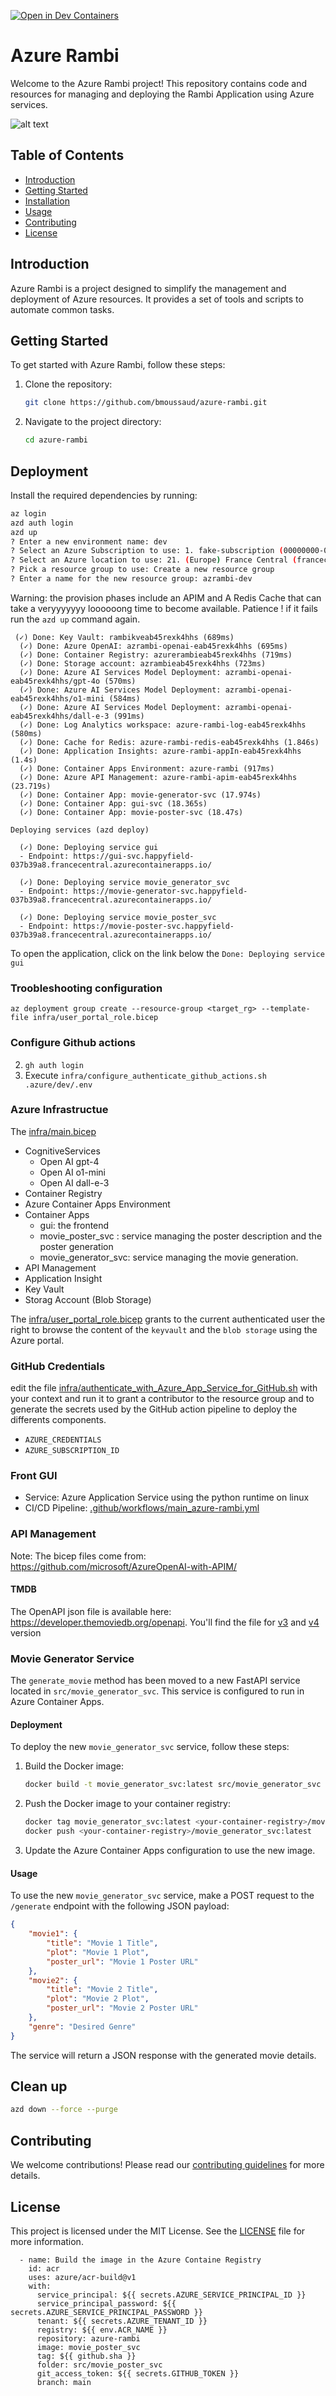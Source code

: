 [![Open in Dev Containers](https://img.shields.io/static/v1?label=Dev%20Containers&message=Open&color=blue)](https://vscode.dev/redirect?url=vscode://ms-vscode-remote.remote-containers/cloneInVolume?url=https://github.com/bmoussaud/azure-rambi)

# Azure Rambi

Welcome to the Azure Rambi project! This repository contains code and resources for managing and deploying the Rambi Application using Azure services.

![alt text](rambi.png)

## Table of Contents

- [Introduction](#introduction)
- [Getting Started](#getting-started)
- [Installation](#installation)
- [Usage](#usage)
- [Contributing](#contributing)
- [License](#license)

## Introduction

Azure Rambi is a project designed to simplify the management and deployment of Azure resources. It provides a set of tools and scripts to automate common tasks.

## Getting Started

To get started with Azure Rambi, follow these steps:

1. Clone the repository:
    ```bash
    git clone https://github.com/bmoussaud/azure-rambi.git
    ```
2. Navigate to the project directory:
    ```bash
    cd azure-rambi
    ```

## Deployment

Install the required dependencies by running:
```bash
az login
azd auth login
azd up           
? Enter a new environment name: dev
? Select an Azure Subscription to use: 1. fake-subscription (00000000-0000-0000-0000-000000000000)
? Select an Azure location to use: 21. (Europe) France Central (francecentral)
? Pick a resource group to use: Create a new resource group
? Enter a name for the new resource group: azrambi-dev
```

Warning: the provision phases include an APIM and A Redis Cache that can take a veryyyyyyy loooooong time to become available. Patience ! if it fails run the `azd up` command again.

```
 (✓) Done: Key Vault: rambikveab45rexk4hhs (689ms)
  (✓) Done: Azure OpenAI: azrambi-openai-eab45rexk4hhs (695ms)
  (✓) Done: Container Registry: azurerambieab45rexk4hhs (719ms)
  (✓) Done: Storage account: azrambieab45rexk4hhs (723ms)
  (✓) Done: Azure AI Services Model Deployment: azrambi-openai-eab45rexk4hhs/gpt-4o (570ms)
  (✓) Done: Azure AI Services Model Deployment: azrambi-openai-eab45rexk4hhs/o1-mini (584ms)
  (✓) Done: Azure AI Services Model Deployment: azrambi-openai-eab45rexk4hhs/dall-e-3 (991ms)
  (✓) Done: Log Analytics workspace: azure-rambi-log-eab45rexk4hhs (580ms)
  (✓) Done: Cache for Redis: azure-rambi-redis-eab45rexk4hhs (1.846s)
  (✓) Done: Application Insights: azure-rambi-appIn-eab45rexk4hhs (1.4s)
  (✓) Done: Container Apps Environment: azure-rambi (917ms)
  (✓) Done: Azure API Management: azure-rambi-apim-eab45rexk4hhs (23.719s)
  (✓) Done: Container App: movie-generator-svc (17.974s)
  (✓) Done: Container App: gui-svc (18.365s)
  (✓) Done: Container App: movie-poster-svc (18.47s)

Deploying services (azd deploy)

  (✓) Done: Deploying service gui
  - Endpoint: https://gui-svc.happyfield-037b39a8.francecentral.azurecontainerapps.io/

  (✓) Done: Deploying service movie_generator_svc
  - Endpoint: https://movie-generator-svc.happyfield-037b39a8.francecentral.azurecontainerapps.io/

  (✓) Done: Deploying service movie_poster_svc
  - Endpoint: https://movie-poster-svc.happyfield-037b39a8.francecentral.azurecontainerapps.io/
```

To open the application, click on the link below the `Done: Deploying service gui` 

### Troobleshooting configuration

```
az deployment group create --resource-group <target_rg> --template-file infra/user_portal_role.bicep
```

### Configure Github actions

2. `gh auth login`
3. Execute `infra/configure_authenticate_github_actions.sh .azure/dev/.env`

### Azure Infrastructue

The [infra/main.bicep](infra/main.bicep)
* CognitiveServices 
    * Open AI gpt-4
    * Open AI o1-mini
    * Open AI dall-e-3
* Container Registry
* Azure Container Apps Environment
* Container Apps
    * gui: the frontend
    * movie_poster_svc : service managing the poster description and the poster generation
    * movie_generator_svc: service managing the movie generation.
* API Management
* Application Insight
* Key Vault
* Storag Account (Blob Storage)

The [infra/user_portal_role.bicep](infra/user_portal_role.bicep) grants to the current authenticated user the right to browse the content of the `keyvault` and the `blob storage` using the Azure portal.

### GitHub Credentials

edit the file [infra/authenticate_with_Azure_App_Service_for_GitHub.sh](infra/authenticate_with_Azure_App_Service_for_GitHub.sh) with your context and run it to grant a contributor to the resource group and to generate the secrets used by the GitHub action pipeline to deploy the differents components.
* `AZURE_CREDENTIALS` 
* `AZURE_SUBSCRIPTION_ID`

### Front GUI

* Service: Azure Application Service using the python runtime on linux
* CI/CD Pipeline: [.github/workflows/main_azure-rambi.yml](.github/workflows/main_azure-rambi.yml)

### API Management

Note: The bicep files come from: https://github.com/microsoft/AzureOpenAI-with-APIM/

#### TMDB

The OpenAPI json file is available here: https://developer.themoviedb.org/openapi. You'll find the file for [v3](https://developer.themoviedb.org/openapi/64542913e1f86100738e227f) and [v4](https://developer.themoviedb.org/openapi/6453cc549c91cf004cd2a015) version

### Movie Generator Service

The `generate_movie` method has been moved to a new FastAPI service located in `src/movie_generator_svc`. This service is configured to run in Azure Container Apps.

#### Deployment

To deploy the new `movie_generator_svc` service, follow these steps:

1. Build the Docker image:
    ```bash
    docker build -t movie_generator_svc:latest src/movie_generator_svc
    ```

2. Push the Docker image to your container registry:
    ```bash
    docker tag movie_generator_svc:latest <your-container-registry>/movie_generator_svc:latest
    docker push <your-container-registry>/movie_generator_svc:latest
    ```

3. Update the Azure Container Apps configuration to use the new image.

#### Usage

To use the new `movie_generator_svc` service, make a POST request to the `/generate` endpoint with the following JSON payload:
```json
{
    "movie1": {
        "title": "Movie 1 Title",
        "plot": "Movie 1 Plot",
        "poster_url": "Movie 1 Poster URL"
    },
    "movie2": {
        "title": "Movie 2 Title",
        "plot": "Movie 2 Plot",
        "poster_url": "Movie 2 Poster URL"
    },
    "genre": "Desired Genre"
}
```

The service will return a JSON response with the generated movie details.

## Clean up

```sh
azd down --force --purge
```

## Contributing

We welcome contributions! Please read our [contributing guidelines](CONTRIBUTING.md) for more details.

## License

This project is licensed under the MIT License. See the [LICENSE](LICENSE) file for more information.

```
  - name: Build the image in the Azure Containe Registry
    id: acr
    uses: azure/acr-build@v1
    with:
      service_principal: ${{ secrets.AZURE_SERVICE_PRINCIPAL_ID }}
      service_principal_password: ${{ secrets.AZURE_SERVICE_PRINCIPAL_PASSWORD }}
      tenant: ${{ secrets.AZURE_TENANT_ID }}
      registry: ${{ env.ACR_NAME }}
      repository: azure-rambi
      image: movie_poster_svc
      tag: ${{ github.sha }}
      folder: src/movie_poster_svc
      git_access_token: ${{ secrets.GITHUB_TOKEN }}
      branch: main
```      
